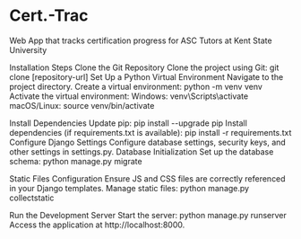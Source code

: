 # Cert.-Trac
Web App that tracks certification progress for ASC Tutors at Kent State University

Installation Steps
  Clone the Git Repository
  Clone the project using Git: git clone [repository-url]
  Set Up a Python Virtual Environment
  Navigate to the project directory.
  Create a virtual environment: python -m venv venv
  Activate the virtual environment:
  Windows: venv\Scripts\activate
  macOS/Linux: source venv/bin/activate

Install Dependencies
  Update pip: pip install --upgrade pip
  Install dependencies (if requirements.txt is available): pip install -r requirements.txt
  Configure Django Settings
  Configure database settings, security keys, and other settings in settings.py.
  Database Initialization
  Set up the database schema: python manage.py migrate

Static Files Configuration
  Ensure JS and CSS files are correctly referenced in your Django templates.
  Manage static files: python manage.py collectstatic


Run the Development Server
  Start the server: python manage.py runserver
  Access the application at http://localhost:8000.
